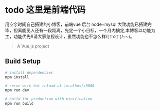 # todo 这里是前端代码
用空余时间自己搭建的小博客，前端vue 后台 node+mysql 大致功能已搭建完毕，但离能见人还有一段距离，先定一个小目标，一个月内搞定,本博客以功能为主，功能优先!(请大家忽视设计，虽然功能也不怎么样/(ㄒoㄒ)/~~)。
> A Vue.js project 

## Build Setup

``` bash
# install dependencies
npm install

# serve with hot reload at localhost:8080
npm run dev

# build for production with minification
npm run build